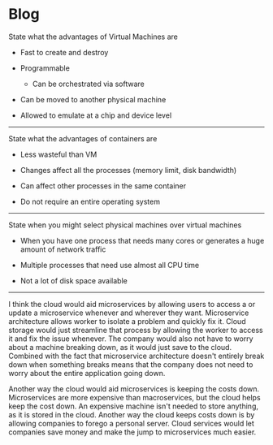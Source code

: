 # Blog
 State what the advantages of Virtual Machines are
  
  * Fast to create and destroy
  
  * Programmable
    
    * Can be orchestrated via software
  
  * Can be moved to another physical machine
  
  * Allowed to emulate at a chip and device level
 ___________________________________________________
 State what the advantages of containers are
  
  * Less wasteful than VM
  
  * Changes affect all the processes (memory limit, disk bandwidth)
  
  * Can affect other processes in the same container
  
  * Do not require an entire operating system
  
 ___________________________________________________
 State when you might select physical machines over virtual machines
  
  * When you have one process that needs many cores or generates a huge amount of network traffic
  
  * Multiple processes that need use almost all CPU time
  
  * Not a lot of disk space available
 ___________________________________________________
  
 I think the cloud would aid microservices by allowing users to access a or update a microservice whenever and wherever they want. Microservice architecture allows worker to isolate a problem
 and quickly fix it. Cloud storage would just streamline that process by allowing the worker to access it and fix the issue whenever. The company would also not have to worry about
 a machine breaking down, as it would just save to the cloud. Combined with the fact that microservice architecture doesn't entirely break down when something breaks means that the
 company does not need to worry about the entire application going down.
 
 Another way the cloud would aid microservices is keeping the costs down. Microservices are more expensive than macroservices, but the cloud helps keep the cost down. An expensive
 machine isn't needed to store anything, as it is stored in the cloud. Another way the cloud keeps costs down is by allowing companies to forego a personal server. Cloud services
 would let companies save money and make the jump to microservices much easier.
